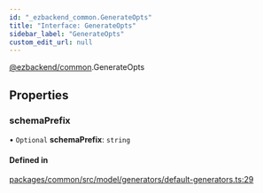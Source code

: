 ```yaml
---
id: "_ezbackend_common.GenerateOpts"
title: "Interface: GenerateOpts"
sidebar_label: "GenerateOpts"
custom_edit_url: null
---
```


[@ezbackend/common](../modules/_ezbackend_common).GenerateOpts

## Properties

### schemaPrefix

• `Optional` **schemaPrefix**: `string`

#### Defined in

[packages/common/src/model/generators/default-generators.ts:29](https://github.com/kapydev/ezbackend/blob/15c3f57/packages/common/src/model/generators/default-generators.ts#L29)
